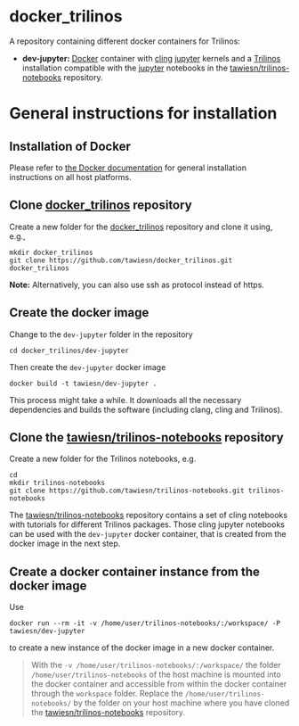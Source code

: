 # docker_trilinos

A repository containing different docker containers for Trilinos:

- __dev-jupyter:__ [Docker](https://www.docker.com/) container with [cling](https://root.cern.ch/cling) [jupyter](https://jupyter.org/) kernels and a [Trilinos](https://trilinos.github.io/) installation compatible with the [jupyter](https://jupyter.org/) notebooks in the [tawiesn/trilinos-notebooks](https://github.com/tawiesn/trilinos-notebooks) repository.

# General instructions for installation

## Installation of Docker

Please refer to [the Docker documentation](https://docs.docker.com/install/) for general installation instructions on all host platforms.

## Clone [docker_trilinos](https://github.com/tawiesn/docker_trilinos) repository

Create a new folder for the [docker_trilinos](https://github.com/tawiesn/docker_trilinos) repository and clone it using, e.g.,
```
mkdir docker_trilinos
git clone https://github.com/tawiesn/docker_trilinos.git docker_trilinos
```
__Note:__ Alternatively, you can also use ssh as protocol instead of https.

## Create the docker image
Change to the `dev-jupyter` folder in the repository
``` 
cd docker_trilinos/dev-jupyter
```
Then create the `dev-jupyter` docker image
```
docker build -t tawiesn/dev-jupyter .
```
This process might take a while. It downloads all the necessary dependencies and builds the software (including clang, cling and Trilinos).

## Clone the [tawiesn/trilinos-notebooks](https://github.com/tawiesn/trilinos-notebooks) repository

Create a new folder for the Trilinos notebooks, e.g.
```
cd
mkdir trilinos-notebooks
git clone https://github.com/tawiesn/trilinos-notebooks.git trilinos-notebooks
```
The [tawiesn/trilinos-notebooks](https://github.com/tawiesn/trilinos-notebooks) repository contains a set of cling notebooks with tutorials for different Trilinos packages. Those cling jupyter notebooks can be used with the `dev-jupyter` docker container, that is created from the docker image in the next step.

## Create a docker container instance from the docker image
Use
```
docker run --rm -it -v /home/user/trilinos-notebooks/:/workspace/ -P tawiesn/dev-jupyter
```
to create a new instance of the docker image in a new docker container. 
> With the `-v /home/user/trilinos-notebooks/:/workspace/` the folder `/home/user/trilinos-notebooks` of the host machine is mounted into the docker container and accessible from within the docker container through the `workspace` folder. Replace the `/home/user/trilinos-notebooks/` by the folder on your host machine where you have cloned the [tawiesn/trilinos-notebooks](https://github.com/tawiesn/trilinos-notebooks) repository.
